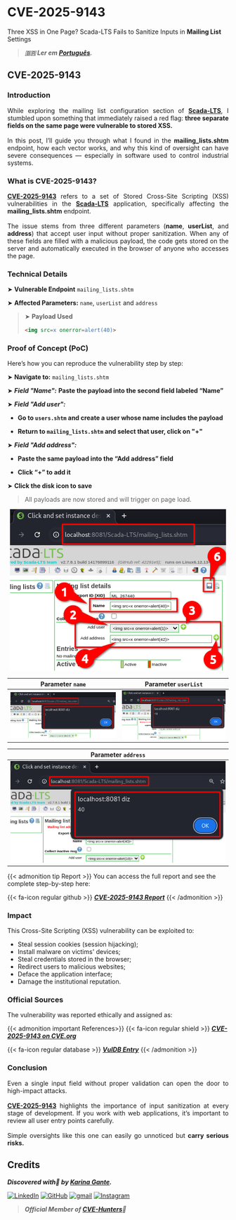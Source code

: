 # CVE-2025-9143


Three XSS in One Page? Scada-LTS Fails to Sanitize Inputs in **Mailing List** Settings

<!--more-->

> ***🇧🇷 Ler em [Português](http://karinagante.github.io/pt-br/cve-2025-9143).***

## CVE-2025-9143

### Introduction

<p align="justify">While exploring the mailing list configuration section of <b><a href="https://github.com/SCADA-LTS/Scada-LTS" target=_blank>Scada-LTS</a></b>, I stumbled upon something that immediately raised a red flag: <b>three separate fields on the same page were vulnerable to stored XSS.</b></br></br>In this post, I’ll guide you through what I found in the <b>mailing_lists.shtm</b> endpoint, how each vector works, and why this kind of oversight can have severe consequences — especially in software used to control industrial systems.</p>

### What is CVE-2025-9143?

<p align="justify"><b><a href="https://www.cve.org/CVERecord?id=CVE-2025-9143" target=_blank>CVE-2025-9143</a></b> refers to a set of Stored Cross-Site Scripting (XSS) vulnerabilities in the <b><a href="https://github.com/SCADA-LTS/Scada-LTS" target=_blank>Scada-LTS</a></b> application, specifically affecting the <b>mailing_lists.shtm</b> endpoint.</br></br>The issue stems from three different parameters (<b>name</b>, <b>userList</b>, and <b>address</b>) that accept user input without proper sanitization. When any of these fields are filled with a malicious payload, the code gets stored on the server and automatically executed in the browser of anyone who accesses the page.</p>

### Technical Details

➤ **Vulnerable Endpoint** `mailing_lists.shtm`

➤ **Affected Parameters:** `name`, `userList` and `address`

> ➤ **Payload Used** 
> ```html
><img src=x onerror=alert(40)>
>```

### Proof of Concept (PoC)

Here’s how you can reproduce the vulnerability step by step:

➤ **Navigate to:** `mailing_lists.shtm` 

➤ ***Field "Name":*** **Paste the payload into the second field labeled “Name”**

➤ ***Field "Add user":***

- **Go to `users.shtm` and create a user whose name includes the payload**

- **Return to `mailing_lists.shtm` and select that user, click on "+"**

➤ ***Field "Add address":***

- **Paste the same payload into the “Add address” field**

- **Click “+” to add it**

➤ **Click the disk icon to save**

> <p align="justify">All payloads are now stored and will trigger on page load.</p>

<p align="center">
<img src="/images/CVE-2025-9143/PoC1.png">
</p>

|   Parameter `name`         |    Parameter `userList`        |
|:------------:|:------------:|
| ![](/images/CVE-2025-9143/PoC2.png)    | ![](/images/CVE-2025-9143/PoC4.png)  | 

|    Parameter `address`        |
|:------------:|
| ![](/images/CVE-2025-9143/PoC4.png)  |

{{< admonition tip Report >}} 
You can access the full report and see the complete step-by-step here:

{{< fa-icon regular github >}} 
***[CVE-2025-9143 Report](https://github.com/KarinaGante/KGSec/blob/main/CVEs/Scada-LTS/CVE-2025-9143.md)***
{{< /admonition >}}

### Impact

This Cross-Site Scripting (XSS) vulnerability can be exploited to:

- Steal session cookies (session hijacking);
- Install malware on victims' devices;
- Steal credentials stored in the browser;
- Redirect users to malicious websites;
- Deface the application interface;
- Damage the institutional reputation.

### Official Sources

The vulnerability was reported ethically and assigned as:

{{< admonition important References>}} 
{{< fa-icon regular shield >}} 
***[CVE-2025-9143 on CVE.org](https://www.cve.org/CVERecord?id=CVE-2025-9143)***

{{< fa-icon regular database >}} 
***[VulDB Entry](https://vuldb.com/?id.320521)***
{{< /admonition >}}

### Conclusion

<p align="justify">Even a single input field without proper validation can open the door to high-impact attacks. </br></br><b><a href="https://www.cve.org/CVERecord?id=CVE-2025-9143" target=_blank>CVE-2025-9143</a></b> highlights the importance of input sanitization at every stage of development. If you work with web applications, it’s important to review all user entry points carefully. </br></br> Simple oversights like this one can easily go unnoticed but <b>carry serious risks.</b></p>

## Credits

***Discovered with💜 by [Karina Gante](https://karinagante.github.io/).***  

[![LinkedIn](https://skillicons.dev/icons?i=linkedin&theme=dark)](https://www.linkedin.com/in/karina-gante/)
[![GitHub](https://skillicons.dev/icons?i=github&theme=dark)](https://www.github.com/KarinaGante/)
[![gmail](https://skillicons.dev/icons?i=gmail&theme=dark)](mailto:karina.gante1@gmail.com)
[![Instagram](https://skillicons.dev/icons?i=instagram&theme=dark)](https://www.instagram.com/karinovisk02/)

> ***Official Member of [CVE-Hunters](https://www.cvehunters.com/)🏹***
